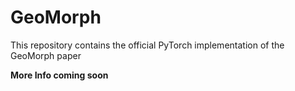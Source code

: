# GeoMorph

This repository contains the official PyTorch implementation of the GeoMorph paper

**More Info coming soon**
